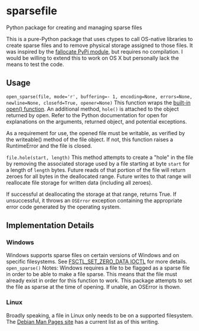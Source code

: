 # sparsefile
Python package for creating and managing sparse files

This is a pure-Python package that uses ctypes to call OS-native libraries to create sparse files and to remove physical storage assigned to those files. It was inspired by the [fallocate PyPi module](https://github.com/trbs/fallocate), but requires no compilation. I would be willing to extend this to work on OS X but personally lack the means to test the code.

## Usage
`open_sparse(file, mode='r', buffering=- 1, encoding=None, errors=None, newline=None, closefd=True, opener=None)`
This function wraps the [built-in open() function](https://docs.python.org/3/library/functions.html#open). An additional method, `hole()` is attached to the object returned by open. Refer to the Python documentation for open for explanations on the arguments, returned object, and potential exceptions.

As a requirement for use, the opened file must be writable, as verified by the writeable() method of the file object. If not, this function raises a RuntimeError and the file is closed.

`file.hole(start, length)`
This method attempts to create a "hole" in the file by removing the associated storage used by a file starting at byte `start` for a length of `length` bytes. Future reads of that portion of the file will return zeroes for all bytes in the deallocated range. Future writes to that range will reallocate file storage for written data (including all zeroes). 

If successful at deallocating the storage at that range, returns True. If unsuccessful, it throws an `OSError` exception containing the appropriate error code generated by the operating system.

## Implementation Details
### Windows
Windows supports sparse files on certain versions of Windows and on specific filesystems. See [FSCTL_SET_ZERO_DATA IOCTL](https://learn.microsoft.com/en-us/windows/win32/api/winioctl/ni-winioctl-fsctl_set_zero_data) for more details.
`open_sparse()` Notes:
Windows requires a file to be flagged as a sparse file in order to be able to make a file sparse. This means that the file must already exist in order for this function to work. This package attempts to set the file as sparse at the time of opening. If unable, an OSError is thown.
### Linux
Broadly speaking, a file in Linux only needs to be on a supported filesystem. The [Debian Man Pages site](https://manpages.debian.org/bookworm/manpages-dev/fallocate.2.en.html) has a current list as of this writing.